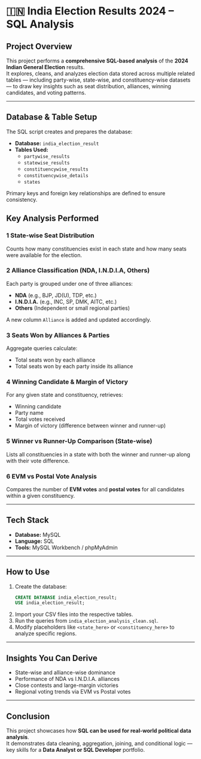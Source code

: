 # 🇮🇳 India Election Results 2024 – SQL Analysis  

##  Project Overview  
This project performs a **comprehensive SQL-based analysis** of the **2024 Indian General Election** results.  
It explores, cleans, and analyzes election data stored across multiple related tables — including party-wise, state-wise, and constituency-wise datasets — to draw key insights such as seat distribution, alliances, winning candidates, and voting patterns.  

---

##  Database & Table Setup  
The SQL script creates and prepares the database:  
- **Database:** `india_election_result`  
- **Tables Used:**  
  - `partywise_results`  
  - `statewise_results`  
  - `constituencywise_results`  
  - `constituencywise_details`  
  - `states`  

Primary keys and foreign key relationships are defined to ensure consistency.


##  Key Analysis Performed  

### 1️ **State-wise Seat Distribution**  
Counts how many constituencies exist in each state and how many seats were available for the election.  

### 2️ **Alliance Classification (NDA, I.N.D.I.A, Others)**  
Each party is grouped under one of three alliances:  
- **NDA** (e.g., BJP, JD(U), TDP, etc.)  
- **I.N.D.I.A.** (e.g., INC, SP, DMK, AITC, etc.)  
- **Others** (Independent or small regional parties)  

A new column `Alliance` is added and updated accordingly.

### 3️ **Seats Won by Alliances & Parties**  
Aggregate queries calculate:  
- Total seats won by each alliance  
- Total seats won by each party inside its alliance  

### 4️ **Winning Candidate & Margin of Victory**  
For any given state and constituency, retrieves:  
- Winning candidate  
- Party name  
- Total votes received  
- Margin of victory (difference between winner and runner-up)

### 5️ **Winner vs Runner-Up Comparison (State-wise)**  
Lists all constituencies in a state with both the winner and runner-up along with their vote difference.

### 6️ **EVM vs Postal Vote Analysis**  
Compares the number of **EVM votes** and **postal votes** for all candidates within a given constituency.

---

##  Tech Stack  
- **Database:** MySQL  
- **Language:** SQL  
- **Tools:** MySQL Workbench / phpMyAdmin  

---

##  How to Use  
1. Create the database:
   ```sql
   CREATE DATABASE india_election_result;
   USE india_election_result;
   ```
2. Import your CSV files into the respective tables.  
3. Run the queries from `india_election_analysis_clean.sql`.  
4. Modify placeholders like `<state_here>` or `<constituency_here>` to analyze specific regions.  

---

##  Insights You Can Derive  
- State-wise and alliance-wise dominance  
- Performance of NDA vs I.N.D.I.A. alliances  
- Close contests and large-margin victories  
- Regional voting trends via EVM vs Postal votes  

---

##  Conclusion  
This project showcases how **SQL can be used for real-world political data analysis**.  
It demonstrates data cleaning, aggregation, joining, and conditional logic — key skills for a **Data Analyst or SQL Developer** portfolio.  
